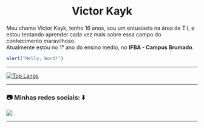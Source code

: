<h1 align="center">Victor Kayk</h1>

<p align="left"> 
Meu chamo Victor Kayk, tenho 16 anos, sou um entusiasta na área de T.I, e estou tentando aprender cada vez mais sobre essa campo do conhecimento maravilhoso.<br>
Atualmente estou no 1° ano do ensino médio, no <strong>IFBA - Campus Brumado</strong>.
</p>

```javascript
alert("Hello, Word!")
```
<hr>

[![Top Langs](https://github-readme-stats.vercel.app/api/top-langs/?username=VictorKayk&layout=compact&theme=dark)](https://github.com/VictorKayk/github-readme-stats)
<hr>

<h3 align="left">
  <strong>📷 Minhas redes sociais: ⬇️</strong>
</h3>

<p align="left">
  <a href="https://www.instagram.com/victorkayk77/" alt="Instagram">
  <img src="https://img.shields.io/badge/-Instagram-DF0174?style=for-the-badge&logo=instagram&logoColor=white&link=https://www.instagram.com/victorkayk77/"/></a>
</p> 
<hr>
